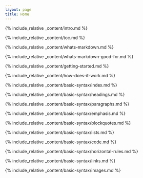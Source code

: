 ```yaml
---
layout: page
title: Home
---
```


{% include_relative _content/intro.md %}

{% include_relative _content/toc.md %}

{% include_relative _content/whats-markdown.md %}

{% include_relative _content/whats-markdown-good-for.md %}

{% include_relative _content/getting-started.md %}

{% include_relative _content/how-does-it-work.md %}

{% include_relative _content/basic-syntax/index.md %}

{% include_relative _content/basic-syntax/headings.md %}

{% include_relative _content/basic-syntax/paragraphs.md %}

{% include_relative _content/basic-syntax/emphasis.md %}

{% include_relative _content/basic-syntax/blockquotes.md %}

{% include_relative _content/basic-syntax/lists.md %}

{% include_relative _content/basic-syntax/code.md %}

{% include_relative _content/basic-syntax/horizontal-rules.md %}

{% include_relative _content/basic-syntax/links.md %}

{% include_relative _content/basic-syntax/images.md %}
